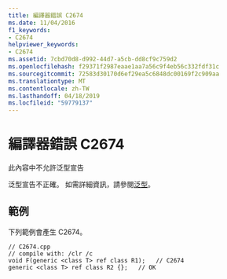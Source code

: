 ```yaml
---
title: 編譯器錯誤 C2674
ms.date: 11/04/2016
f1_keywords:
- C2674
helpviewer_keywords:
- C2674
ms.assetid: 7cbd70d8-d992-44d7-a5cb-dd8cf9c759d2
ms.openlocfilehash: f29371f2987eaae1aa7a56c9f4eb56c332fdf31c
ms.sourcegitcommit: 72583d30170d6ef29ea5c6848dc00169f2c909aa
ms.translationtype: MT
ms.contentlocale: zh-TW
ms.lasthandoff: 04/18/2019
ms.locfileid: "59779137"
---
```

# <a name="compiler-error-c2674"></a>編譯器錯誤 C2674

此內容中不允許泛型宣告

泛型宣告不正確。 如需詳細資訊，請參閱[泛型](../../extensions/generics-cpp-component-extensions.md)。

## <a name="example"></a>範例

下列範例會產生 C2674。

```
// C2674.cpp
// compile with: /clr /c
void F(generic <class T> ref class R1);   // C2674
generic <class T> ref class R2 {};   // OK
```